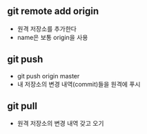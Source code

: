 ## git remote add origin <name> <url>
- 원격 저장소를 추가한다
- name은 보통 origin을 사용

## git push <name> <branch>
- git push origin master
- 내 저장소의 변경 내역(commit)들을 원격에 푸시

## git pull <name> <branch>
- 원격 저장소의 변경 내역 갖고 오기